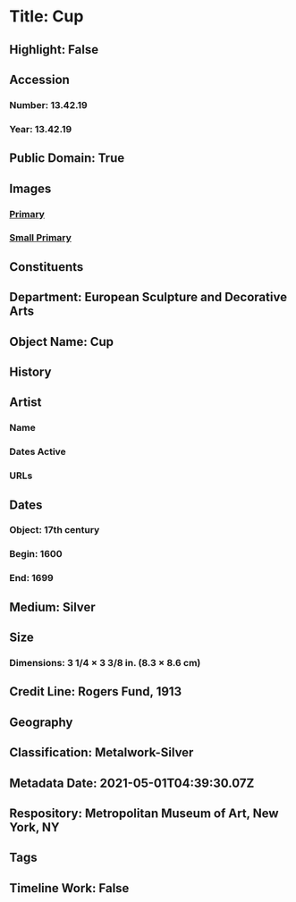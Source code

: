 # Title: Cup
## Highlight: False
## Accession
### Number: 13.42.19
### Year: 13.42.19
## Public Domain: True
## Images
### [Primary](https://images.metmuseum.org/CRDImages/es/original/15248.jpg)
### [Small Primary](https://images.metmuseum.org/CRDImages/es/web-large/15248.jpg)
## Constituents
## Department: European Sculpture and Decorative Arts
## Object Name: Cup
## History
## Artist
### Name
### Dates Active
### URLs
## Dates
### Object: 17th century
### Begin: 1600
### End: 1699
## Medium: Silver
## Size
### Dimensions: 3 1/4 × 3 3/8 in. (8.3 × 8.6 cm)
## Credit Line: Rogers Fund, 1913
## Geography
## Classification: Metalwork-Silver
## Metadata Date: 2021-05-01T04:39:30.07Z
## Respository: Metropolitan Museum of Art, New York, NY
## Tags
## Timeline Work: False